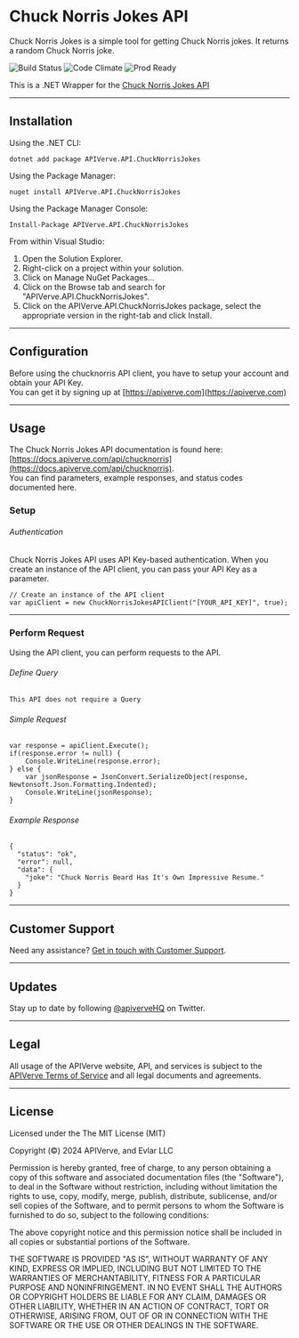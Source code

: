 Chuck Norris Jokes API
============

Chuck Norris Jokes is a simple tool for getting Chuck Norris jokes. It returns a random Chuck Norris joke.

![Build Status](https://img.shields.io/badge/build-passing-green)
![Code Climate](https://img.shields.io/badge/maintainability-B-purple)
![Prod Ready](https://img.shields.io/badge/production-ready-blue)

This is a .NET Wrapper for the [Chuck Norris Jokes API](https://apiverve.com/marketplace/api/chucknorris)

---

## Installation

Using the .NET CLI:
```
dotnet add package APIVerve.API.ChuckNorrisJokes
```

Using the Package Manager:
```
nuget install APIVerve.API.ChuckNorrisJokes
```

Using the Package Manager Console:
```
Install-Package APIVerve.API.ChuckNorrisJokes
```

From within Visual Studio:

1. Open the Solution Explorer.
2. Right-click on a project within your solution.
3. Click on Manage NuGet Packages...
4. Click on the Browse tab and search for "APIVerve.API.ChuckNorrisJokes".
5. Click on the APIVerve.API.ChuckNorrisJokes package, select the appropriate version in the right-tab and click Install.


---

## Configuration

Before using the chucknorris API client, you have to setup your account and obtain your API Key.  
You can get it by signing up at [https://apiverve.com](https://apiverve.com)

---

## Usage

The Chuck Norris Jokes API documentation is found here: [https://docs.apiverve.com/api/chucknorris](https://docs.apiverve.com/api/chucknorris).  
You can find parameters, example responses, and status codes documented here.

### Setup

###### Authentication
Chuck Norris Jokes API uses API Key-based authentication. When you create an instance of the API client, you can pass your API Key as a parameter.

```
// Create an instance of the API client
var apiClient = new ChuckNorrisJokesAPIClient("[YOUR_API_KEY]", true);
```

---


### Perform Request
Using the API client, you can perform requests to the API.

###### Define Query

```
This API does not require a Query
```

###### Simple Request

```
var response = apiClient.Execute();
if(response.error != null) {
	Console.WriteLine(response.error);
} else {
    var jsonResponse = JsonConvert.SerializeObject(response, Newtonsoft.Json.Formatting.Indented);
    Console.WriteLine(jsonResponse);
}
```

###### Example Response

```
{
  "status": "ok",
  "error": null,
  "data": {
    "joke": "Chuck Norris Beard Has It's Own Impressive Resume."
  }
}
```

---

## Customer Support

Need any assistance? [Get in touch with Customer Support](https://apiverve.com/contact).

---

## Updates
Stay up to date by following [@apiverveHQ](https://twitter.com/apiverveHQ) on Twitter.

---

## Legal

All usage of the APIVerve website, API, and services is subject to the [APIVerve Terms of Service](https://apiverve.com/terms) and all legal documents and agreements.

---

## License
Licensed under the The MIT License (MIT)

Copyright (&copy;) 2024 APIVerve, and Evlar LLC

Permission is hereby granted, free of charge, to any person obtaining a copy of this software and associated documentation files (the "Software"), to deal in the Software without restriction, including without limitation the rights to use, copy, modify, merge, publish, distribute, sublicense, and/or sell copies of the Software, and to permit persons to whom the Software is furnished to do so, subject to the following conditions:

The above copyright notice and this permission notice shall be included in all copies or substantial portions of the Software.

THE SOFTWARE IS PROVIDED "AS IS", WITHOUT WARRANTY OF ANY KIND, EXPRESS OR IMPLIED, INCLUDING BUT NOT LIMITED TO THE WARRANTIES OF MERCHANTABILITY, FITNESS FOR A PARTICULAR PURPOSE AND NONINFRINGEMENT. IN NO EVENT SHALL THE AUTHORS OR COPYRIGHT HOLDERS BE LIABLE FOR ANY CLAIM, DAMAGES OR OTHER LIABILITY, WHETHER IN AN ACTION OF CONTRACT, TORT OR OTHERWISE, ARISING FROM, OUT OF OR IN CONNECTION WITH THE SOFTWARE OR THE USE OR OTHER DEALINGS IN THE SOFTWARE.